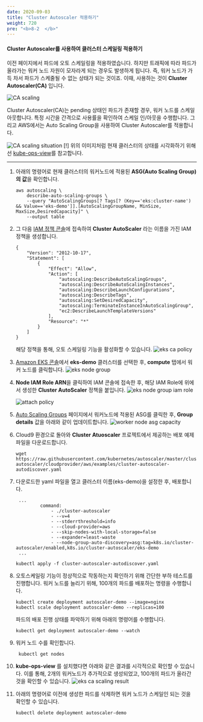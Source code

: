 ```yaml
---
date: 2020-09-03
title: "Cluster Autoscaler 적용하기"
weight: 720
pre: "<b>8-2  </b>"
---
```


#### Cluster Autoscaler를 사용하여 클러스터 스케일링 적용하기 
이전 페이지에서 파드에 오토 스케일링을 적용하였습니다. 하지만 트래픽에 따라 파드가 올라가는 워커 노드 자원이 모자라게 되는 경우도 발생하게 됩니다. 즉, 워커 노드가 가득 차서 파드가 스케줄될 수 없는 상태가 되는 것이죠. 이때, 사용하는 것이 **Cluster Autoscaler(CA)** 입니다.

![CA scaling](/images/eks_scaling/k8s-ca-scaling.svg)

Cluster Autoscaler(CA)는 pending 상태인 파드가 존재할 경우, 워커 노드를 스케일 아웃합니다. 특정 시간을 간격으로 사용률을 확인하여 스케일 인/아웃을 수행합니다. 그리고 AWS에서는 Auto Scaling Group을 사용하여 Cluster Autoscaler를 적용합니다.

![CA scaling situation](/images/eks_scaling/k8s-ca-scaling-view.png)
[!] 위의 이미지처럼 현재 클러스터의 상태를 시각화하기 위해선 [kube-ops-view](https://codeberg.org/hjacobs/kube-ops-view)를 참고합니다.

* * *

1. 아래의 명령어로 현재 클러스터의 워커노드에 적용된 **ASG(Auto Scaling Group)의 값**을 확인합니다.
    ```
    aws autoscaling \
        describe-auto-scaling-groups \
        --query "AutoScalingGroups[? Tags[? (Key=='eks:cluster-name') && Value=='eks-demo']].[AutoScalingGroupName, MinSize, MaxSize,DesiredCapacity]" \
        --output table
    ```
2. 그 다음 [IAM 정책 콘솔](https://console.aws.amazon.com/iam/home?#/policies)에 접속하여 **Cluster AutoScaler** 라는 이름을 가진 IAM 정책을 생성합니다.
    ```
    {
        "Version": "2012-10-17",
        "Statement": [
            {
                "Effect": "Allow",
                "Action": [
                    "autoscaling:DescribeAutoScalingGroups",
                    "autoscaling:DescribeAutoScalingInstances",
                    "autoscaling:DescribeLaunchConfigurations",
                    "autoscaling:DescribeTags",
                    "autoscaling:SetDesiredCapacity",
                    "autoscaling:TerminateInstanceInAutoScalingGroup",
                    "ec2:DescribeLaunchTemplateVersions"
                ],
                "Resource": "*"
            }
        ]
    }
    ```
    해당 정책을 통해, 오토 스케일링 기능을 활성화할 수 있습니다.
    ![eks ca policy](/images/eks_scaling/eks-ca-policy.png)
3. [Amazon EKS 콘솔](https://ap-northeast-2.console.aws.amazon.com/eks)에서 **eks-demo** 클러스터를 선택한 후, **compute** 탭에서 워커 노드를 클릭합니다.
    ![eks node group](/images/eks_scaling/eks-node-group.png)

4. **Node IAM Role ARN**을 클릭하여 IAM 콘솔에 접속한 후, 해당 IAM Role에 위에서 생성한 **Cluster AutoScaler** 정책을 붙입니다.
    ![eks node group iam role](/images/eks_scaling/eks-node-group-iam-role.png)

    ![attach policy](/images/eks_scaling/eks-node-group-attach-policies.png)

5. [Auto Scaling Groups](http://console.aws.amazon.com/ec2autoscaling) 페이지에서 워커노드에 적용된 ASG를 클릭한 후, **Group details** 값을 아래와 같이 업데이트합니다.
    ![worker node asg capacity](/images/eks_scaling/eks-cluster-auto-scaling.png)

6. Cloud9 환경으로 돌아와 **Cluster Atuoscaler** 프로젝트에서 제공하는 배포 예제 파일을 다운로드합니다.
    ```
    wget https://raw.githubusercontent.com/kubernetes/autoscaler/master/cluster-autoscaler/cloudprovider/aws/examples/cluster-autoscaler-autodiscover.yaml
    ```
7. 다운로드한 yaml 파일을 열고 클러스터 이름(eks-demo)을 설정한 후, 배포합니다.
   ```
    ...          
            command:
                - ./cluster-autoscaler
                - --v=4
                - --stderrthreshold=info
                - --cloud-provider=aws
                - --skip-nodes-with-local-storage=false
                - --expander=least-waste
                - --node-group-auto-discovery=asg:tag=k8s.io/cluster-autoscaler/enabled,k8s.io/cluster-autoscaler/eks-demo
    ...
   ```

   ```
   kubectl apply -f cluster-autoscaler-autodiscover.yaml
   ```
8. 오토스케일링 기능이 정상적으로 작동하는지 확인하기 위해 간단한 부하 테스트를 진행합니다. 워커 노드를 늘리기 위해, 100개의 파드를 배포하는 명령을 수행합니다.
   ```
   kubectl create deployment autoscaler-demo --image=nginx
   kubectl scale deployment autoscaler-demo --replicas=100
   ```
   파드의 배포 진행 상태를 파악하기 위해 아래의 명령어를 수행합니다.
   ```
   kubectl get deployment autoscaler-demo --watch
   ```
9. 워커 노드 수를 확인합니다.
   ```
    kubectl get nodes
   ```
10. **kube-ops-view** 를 설치했다면 아래와 같은 결과를 시각적으로 확인할 수 있습니다. 이를 통해, 2개의 워커노드가 추가적으로 생성되었고, 100개의 파드가 올라간 것을 확인할 수 있습니다.
    ![eks ca scaling result](/images/eks_scaling/eks-ca-scaling-result.png)

11. 아래의 명령어로 이전에 생성한 파드를 삭제하면 워커 노드가 스케일인 되는 것을 확인할 수 있습니다.
    ```
    kubectl delete deployment autoscaler-demo
    ```
